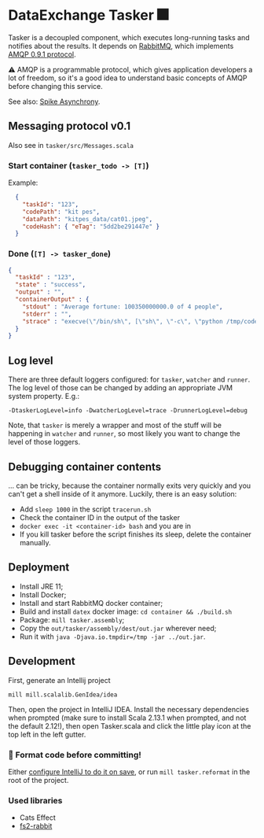# DataExchange Tasker 🎆

Tasker is a decoupled component, which executes long-running tasks and notifies about the results. It depends on [RabbitMQ](https://www.rabbitmq.com/), which implements [AMQP 0.9.1 protocol](https://www.rabbitmq.com/tutorials/amqp-concepts.html).

⚠ AMQP is a programmable protocol, which gives application developers a lot of freedom, so it's a good idea to understand basic concepts of AMQP before changing this service.

See also: [Spike Asynchrony](https://www.notion.so/Spike-Asynchrony-71c015cc8e6645689a16f35b59bd45bb).

## Messaging protocol v0.1

Also see in `tasker/src/Messages.scala`

### Start container (`tasker_todo -> [T]`)

Example:
```json
  {
    "taskId": "123", 
    "codePath": "kit pes",
    "dataPath": "kitpes_data/cat01.jpeg",
    "codeHash": { "eTag": "5dd2be291447e" }
  }
```

### Done (`[T] -> tasker_done`)


```json
{
  "taskId" : "123",
  "state" : "success",
  "output" : "",
  "containerOutput" : {
    "stdout" : "Average fortune: 100350000000.0 of 4 people",
    "stderr" : "",
    "strace" : "execve(\"/bin/sh\", [\"sh\", \"-c\", \"python /tmp/code/demo1_code/run.\"...], 0x7ffe8a712338 ...."
  }
}
```

## Log level

There are three default loggers configured: for `tasker`, `watcher` and `runner`. The log level of those can be changed by adding an appropriate JVM system property. E.g.:

```
-DtaskerLogLevel=info -DwatcherLogLevel=trace -DrunnerLogLevel=debug
```

Note, that `tasker` is merely a wrapper and most of the stuff will be happening in `watcher` and `runner`, so most likely you want to change the level of those loggers. 

## Debugging container contents

... can be tricky, because the container normally exits very quickly and you can't get a shell inside of it anymore. Luckily, there is an easy solution:

* Add `sleep 1000` in the script `tracerun.sh`
* Check the container ID in the output of the tasker
* `docker exec -it <container-id> bash` and you are in
* If you kill tasker before the script finishes its sleep, delete the container manually.

## Deployment
* Install JRE 11;
* Install Docker;
* Install and start RabbitMQ docker container;
* Build and install `datex` docker image: `cd container && ./build.sh`
* Package: `mill tasker.assembly`;
* Copy the `out/tasker/assembly/dest/out.jar` wherever need;
* Run it with `java -Djava.io.tmpdir=/tmp -jar ../out.jar`.

## Development

First, generate an Intellij project
```
mill mill.scalalib.GenIdea/idea
```

Then, open the project in IntelliJ IDEA. Install the necessary dependencies when prompted (make sure
to install Scala 2.13.1 when prompted, and not the default 2.12!), then open Tasker.scala and click
the little play icon at the top left in the left gutter.

### 💄 Format code before committing! 
Either [configure IntelliJ to do it on save](https://scalameta.org/scalafmt/docs/installation.html#format-on-save), or run `mill tasker.reformat` in the root of the project.   

### Used libraries

* Cats Effect
* [fs2-rabbit](https://fs2-rabbit.profunktor.dev/guide.html)
